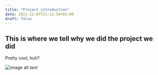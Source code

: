 ```yaml
---
title: "Project introduction"
date: 2021-12-07T11:13:54+01:00
draft: false
---
```


## This is where we tell why we did the project we did

Pretty cool, huh?

![image alt text](/cenzo.jpg)
